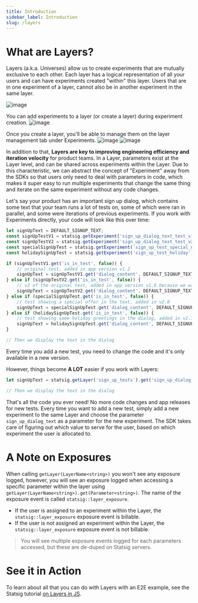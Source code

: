 ```yaml
---
title: Introduction
sidebar_label: Introduction
slug: /layers
---
```


# What are Layers?
Layers (a.k.a. Universes) allow us to create experiments that are mutually exclusive to each other. Each layer has a logical representation of all your users and can have experiments created "within" this layer. Users that are in one experiment of a layer, cannot also be in another experiment in the same layer.

![image](https://user-images.githubusercontent.com/31516123/177894290-465521fa-ebef-4647-acb0-d976cf8e2a7d.png)

You can add experiments to a layer (or create a layer) during experiment creation.
![image](https://user-images.githubusercontent.com/31516123/177894600-a5921bdb-cec8-49d6-9b05-64f66fbf37a0.png)

Once you create a layer, you'll be able to manage them on the layer management tab under Experiments.
![image](https://user-images.githubusercontent.com/31516123/177894503-0118879e-790f-4368-978a-36a4fe90a427.png)
![image](https://user-images.githubusercontent.com/31516123/177894553-118c7de5-40b7-4e95-a4b3-d59b3b727347.png)


In addition to that, **Layers are key to improving engineering efficiency and iteration velocity** for product teams. In a Layer, parameters exist at the Layer level, and can be shared across experiments within the Layer. Due to this characteristic, we can abstract the concept of "Experiment" away from the SDKs so that users only need to deal with parameters in code, which makes it super easy to run multiple experiments that change the same thing and iterate on the same experiment without any code changes.

Let's say your product has an important sign up dialog, which contains some text that your team runs a lot of tests on, some of which were ran in parallel, and some were iterations of previous experiments. If you work with Experiments directly, your code will look like this over time:

```jsx
let signUpText = DEFAULT_SIGNUP_TEXT;
const signUpTestV1 = statsig.getExperiment('sign_up_dialog_text_test_v1');
const signUpTestV2 = statsig.getExperiment('sign_up_dialog_text_test_v2');
const specialSignUpTest = statsig.getExperiment('sign_up_test_special_offer');
const holidaySignUpTest = statsig.getExperiment('sign_up_test_holiday');

if (signUpTestV1.get('is_in_test', false)) {
    // original test, added in app version v1.2
    signUpText = signUpTestV1.get('dialog_content', DEFAULT_SIGNUP_TEXT);
} else if (signUpTestV2.get('is_in_test', false)) {
    // v2 of the original test, added in app version v1.6 because we wanted to test a new copy but don't want to stop v1
    signUpText = signUpTestV2.get('dialog_content', DEFAULT_SIGNUP_TEXT);
} else if (specialSignUpTest.get('is_in_test', false)) {
    // test showing a special offer in the text, added in v2.0
    signUpText = specialSignUpTest.get('dialog_content', DEFAULT_SIGNUP_TEXT);
} else if (holidaySignUpTest.get('is_in_test', false)) {
    // test showing some holiday greetings in the dialog, added in v2.1
    signUpText = holidaySignUpTest.get('dialog_content', DEFAULT_SIGNUP_TEXT);
}

// Then we display the text in the dialog
```

Every time you add a new test, you need to change the code and it's only available in a new version.


However, things become **A LOT** easier if you work with Layers:


```jsx
let signUpText = statsig.getLayer('sign_up_tests').get('sign_up_dialog_text', DEFAULT_SIGNUP_TEXT);

// Then we display the text in the dialog
```

That's all the code you ever need! No more code changes and app releases for new tests. Every time you want to add a new test, simply add a new experiment to the same Layer and choose the parameter `sign_up_dialog_text` as a parameter for the new experiment. The SDK takes care of figuring out which value to serve for the user, based on which experiment the user is allocated to.

# A Note on Exposures 
When calling `getLayer(LayerName<string>)` you won't see any exposure logged, however, you will see an exposure logged when accessing a specific parameter within the layer using `getLayer(LayerName<string>).get(Parameter<string>)`. The name of the exposure event is called `statsig::layer_exposure`. 
* If the user is assigned to an experiment within the Layer, the `statsig::layer_exposure` exposure event is billable.
* If the user is not assigned an experiment within the Layer, the `statsig::layer_exposure` exposure event is not billable.
> You will see multiple exposure events logged for each parameters accessed, but these are de-duped on Statsig servers.

# See it in Action

To learn about all that you can do with Layers with an E2E example, see the Statsig tutorial [on Layers in JS](/layers/js-tutorial).
